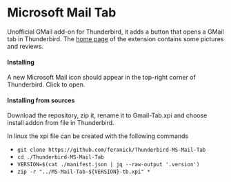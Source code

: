 # Microsoft Mail Tab
Unofficial GMail add-on for Thunderbird, it adds a button that opens a GMail tab in Thunderbird.
The [home page](https://addons.mozilla.org/thunderbird/addon/msmailtab/) of the extension contains some pictures and reviews.

#### Installing 
A new Microsoft Mail icon should appear in the top-right corner of Thunderbird. Click to open.

#### Installing from sources
Download the repository, zip it, rename it to Gmail-Tab.xpi and choose install addon from file in Thunderbird.

In linux the xpi file can be created with the following commands
* `git clone https://github.com/feranick/Thunderbird-MS-Mail-Tab`
* `cd ./Thunderbird-MS-Mail-Tab`
* `VERSION=$(cat ./manifest.json | jq --raw-output '.version')`
* `zip -r "../MS-Mail-Tab-${VERSION}-tb.xpi" *`
